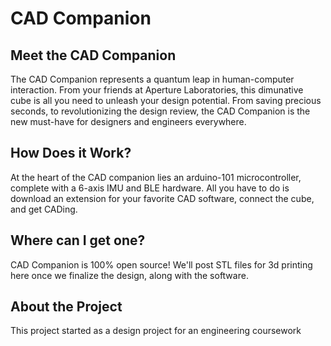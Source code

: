 
# CAD Companion
## Meet the CAD Companion
The CAD Companion represents a quantum leap in human-computer interaction. From your friends at Aperture Laboratories, this dimunative cube is all you need to unleash your design potential. From saving precious seconds, to revolutionizing the design review, the CAD Companion is the new must-have for designers and engineers everywhere. 

## How Does it Work?
At the heart of the CAD companion lies an arduino-101 microcontroller, complete with a 6-axis IMU and BLE hardware. All you have to do is download an extension for your favorite CAD software, connect the cube, and get CADing.

## Where can I get one?
CAD Companion is 100% open source! We'll post STL files for 3d printing here once we finalize the design, along with the software.

## About the Project
This project started as a design project for an engineering coursework



